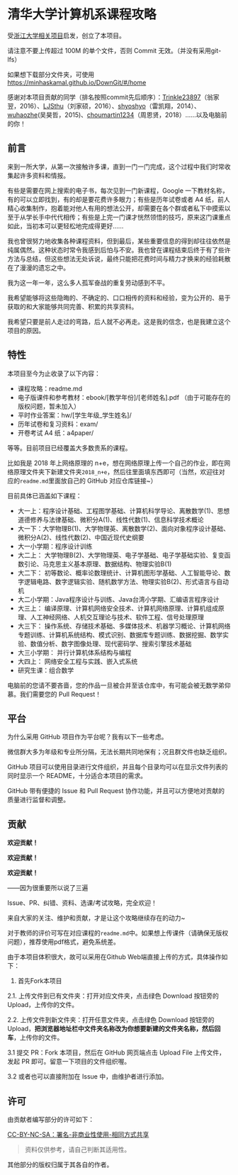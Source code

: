 # 清华大学计算机系课程攻略

受[浙江大学相关项目](https://github.com/QSCTech/zju-icicles)启发，创立了本项目。

请注意不要上传超过 100M 的单个文件，否则 Commit 无效。（并没有采用git-lfs）

如果想下载部分文件夹，可使用 https://minhaskamal.github.io/DownGit/#/home

感谢对本项目贡献的同学（排名按照commit先后顺序）：[Trinkle23897](https://github.com/trinkle23897)（翁家翌，2016）、[LJSthu](https://github.com/ljsthu)（刘家硕，2016）、[shyoshyo](https://github.com/shyoshyo)（雷凯翔，2014）、[wuhaozhe](https://github.com/wuhaozhe)(吴昊哲，2015)、[choumartin1234](https://github.com/choumartin1234)（周恩贤，2018）……以及电脑前的你！

## 前言

来到一所大学，从第一次接触许多课，直到一门一门完成，这个过程中我们时常收集起许多资料和情报。

有些是需要在网上搜索的电子书，每次见到一门新课程，Google 一下教材名称，有的可以立即找到，有的却是要花费许多眼力；有些是历年试卷或者 A4 纸，前人精心收集制作，抱着能对他人有用的想法公开，却需要在各个群或者私下中摸索以至于从学长手中代代相传；有些是上完一门课才恍然领悟的技巧，原来这门课重点如此，当初本可以更轻松地完成得更好……

我也曾很努力地收集各种课程资料，但到最后，某些重要信息的得到却往往依然是纯属偶然。这种状态时常令我感到后怕与不安。我也曾在课程结束后终于有了些许方法与总结，但这些想法无处诉说，最终只能把花费时间与精力才换来的经验耗散在了漫漫的遗忘之中。

我为这一年一年，这么多人孤军奋战的重复劳动感到不平。

我希望能够将这些隐晦的、不确定的、口口相传的资料和经验，变为公开的、易于获取的和大家能够共同完善、积累的共享资料。

我希望只要是前人走过的弯路，后人就不必再走。这是我的信念，也是我建立这个项目的原因。

## 特性

本项目至今为止收录了以下内容：

- 课程攻略：readme.md
- 电子版课件和参考教材：ebook/[教学年份]/[老师姓名].pdf （由于可能存在的版权问题，暂未加入）
- 平时作业答案：hw/[学生年级_学生姓名]/
- 历年试卷和复习资料：exam/
- 开卷考试 A4 纸：a4paper/

等等。目前项目已经覆盖大多数贵系的课程。

比如我是 2018 年上网络原理的 n+e，想在网络原理上传一个自己的作业，即在网络原理文件夹下新建文件夹`2018_n+e`，然后往里面填东西即可（当然，欢迎往对应的`readme.md`里面放自己的 GitHub 对应仓库链接~）

目前具体已涵盖如下课程：

- 大一上：程序设计基础、工程图学基础、计算机科学导论、离散数学(1)、思想道德修养与法律基础、微积分A(1)、线性代数(1)、信息科学技术概论
- 大一下：大学物理B(1)、大学物理英、离散数学(2)、面向对象程序设计基础、微积分A(2)、线性代数(2)、中国近现代史纲要
- 大一小学期：程序设计训练
- 大二上： 大学物理B(2)、大学物理英、电子学基础、电子学基础实验、复变函数引论、马克思主义基本原理、数据结构、物理实验B(1)
- 大二下： 初等数论、概率论数理统计、计算机图形学基础、人工智能导论、数字逻辑电路、数字逻辑实验、随机数学方法、物理实验B(2)、形式语言与自动机
- 大二小学期：Java程序设计与训练、Java台湾小学期、汇编语言程序设计
- 大三上： 编译原理、计算机网络安全技术、计算机网络原理、计算机组成原理、人工神经网络、人机交互理论与技术、软件工程、信号处理原理
- 大三下： 操作系统、存储技术基础、多媒体技术、机器学习概论、计算机网络专题训练、计算机系统结构、模式识别、数据库专题训练、数据挖掘、数学实验、数值分析、数字图像处理、现代密码学、搜索引擎技术基础
- 大三小学期： 并行计算机体系结构与编程
- 大四上： 网络安全工程与实践、嵌入式系统
- 研究生课：组合数学

电脑前的您请不要吝啬，您的作品一旦被合并至该仓库中，有可能会被无数学弟仰慕。我们需要您的 Pull Request！

## 平台

为什么采用 GitHub 项目作为平台呢？我有以下一些考虑。

微信群大多为年级和专业所分隔，无法长期共同地保有；况且群文件也缺乏组织。

GitHub 项目可以使用目录进行文件组织，并且每个目录均可以在显示文件列表的同时显示一个 README，十分适合本项目的需求。

GitHub 带有便捷的 Issue 和 Pull Request 协作功能，并且可以方便地对贡献的质量进行监督和调整。

## 贡献

**欢迎贡献！**

**欢迎贡献！**

**欢迎贡献！**

——因为很重要所以说了三遍

Issue、PR、纠错、资料、选课/考试攻略，完全欢迎！

来自大家的关注、维护和贡献，才是让这个攻略继续存在的动力~

对于教师的评价可写在对应课程的`readme.md`中。如果想上传课件（请确保无版权问题），推荐使用pdf格式，避免系统差。

由于本项目体积很大，故可以采用在Github Web端直接上传的方式，具体操作如下：

1. 首先Fork本项目

2.1. 上传文件到已有文件夹：打开对应文件夹，点击绿色 Download 按钮旁的 Upload，上传你的文件。

2.2. 上传文件到新文件夹：打开任意文件夹，点击绿色 Download 按钮旁的 Upload，**把浏览器地址栏中文件夹名称改为你想要新建的文件夹名称，然后回车**，上传你的文件。

3.1 提交 PR：Fork 本项目，然后在 GitHub 网页端点击 Upload File 上传文件，发起 PR 即可。留意一下项目的文件组织喔。

3.2 或者也可以直接附加在 Issue 中，由维护者进行添加。

## 许可

由贡献者编写部分的许可如下：

[CC-BY-NC-SA：署名-非商业性使用-相同方式共享](https://creativecommons.org/licenses/by-nc-sa/4.0/deed.zh)

> 资料仅供参考，请自己判断其适用性。

其他部分的版权归属于其各自的作者。
